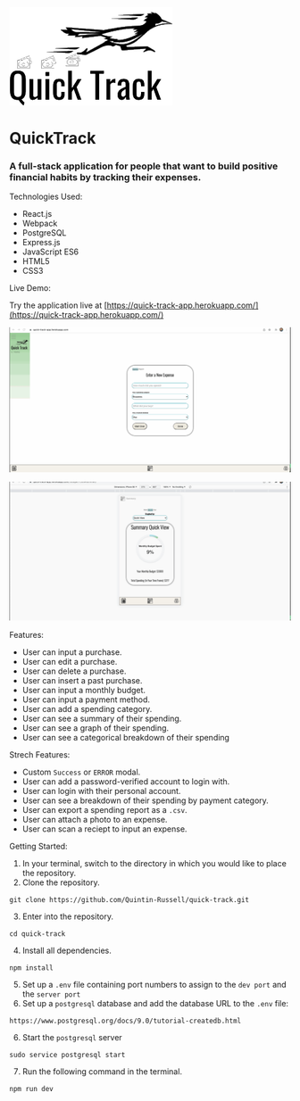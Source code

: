 ![alt text](https://github.com/Quintin-Russell/quick-track/blob/master/quick-track-logo.png "QuickTrack Logo")

# QuickTrack

### A full-stack application for people that want to build positive financial habits by tracking their expenses.

<dl>
  <dt>
    Technologies Used:
  </dt>
</dl>

- React.js
- Webpack
- PostgreSQL
- Express.js
- JavaScript ES6
- HTML5
- CSS3

<dl>
  <dt>
    Live Demo:
  </dt>
</dl>

Try the application live at [https://quick-track-app.herokuapp.com/](https://quick-track-app.herokuapp.com/)

![QuickTrack Demo](https://github.com/Quintin-Russell/quick-track/blob/master/qTrack-demo.gif)

![QuickTrack Demo2](https://github.com/Quintin-Russell/quick-track/blob/master/qTrack-demo2.gif)

<dl>
  <dt>
    Features: 
  </dt>
</dl>

- User can input a purchase.
- User can edit a purchase.
- User can delete a purchase.
- User can insert a past purchase.
- User can input a monthly budget.
- User can input a payment method.
- User can add a spending category.
- User can see a summary of their spending.
- User can see a graph of their spending.
- User can see a categorical breakdown of their spending

<dl>
  <dt>
    Strech Features:
  </dt>
</dl>

- Custom `Success` or `ERROR` modal.
- User can add a password-verified account to login with.
- User can login with their personal account.
- User can see a breakdown of their spending by payment category.
- User can export a spending report as a `.csv`.
- User can attach a photo to an expense.
- User can scan a reciept to input an expense.

<dl>
  <dt>
    Getting Started:
  </dt>
</dl>

1. In your terminal, switch to the directory in which you would like to place the repository.
2. Clone the repository.
  ```shell
  git clone https://github.com/Quintin-Russell/quick-track.git
  ```
3. Enter into the repository.
  ```shell
  cd quick-track
  ```
4. Install all dependencies.
  ```shell
  npm install
  ```
5. Set up a `.env` file containing port numbers to assign to the `dev port` and the `server port`
6. Set up a `postgresql` database and add the database URL to the `.env` file:
```
https://www.postgresql.org/docs/9.0/tutorial-createdb.html
```
6. Start the `postgresql` server
  ```shell
  sudo service postgresql start
  ```
7. Run the following command in the terminal.
  ```shell
  npm run dev
  ```
